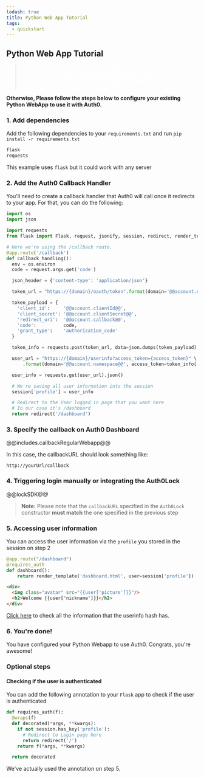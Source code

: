 ```yaml
---
lodash: true
title: Python Web App Tutorial
tags:
  - quickstart
---
```


## Python Web App Tutorial

<div class="package" style="text-align: center;">
  <blockquote>
    <a href="/auth0-python/master/create-package?path=examples/flask-webapp&type=server@@account.clientParam@@" class="btn btn-lg btn-success btn-package" style="text-transform: uppercase; color: white">
      <span style="display: block">Download a Seed project</span>
      <% if (account.userName) { %>
      <span class="smaller" style="display:block; font-size: 11px">with your Auth0 API Keys already set and configured</span>
      <% } %>
    </a>
  </blockquote>
</div>

**Otherwise, Please follow the steps below to configure your existing Python WebApp to use it with Auth0.**

### 1. Add dependencies

Add the following dependencies to your `requirements.txt` and run `pip install -r requirements.txt`

```js
flask
requests
```

This example uses `flask` but it could work with any server

### 2. Add the Auth0 Callback Handler

You'll need to create a callback handler that Auth0 will call once it redirects to your app. For that, you can do the following:

```python
import os
import json

import requests
from flask import Flask, request, jsonify, session, redirect, render_template, send_from_directory

# Here we're using the /callback route.
@app.route('/callback')
def callback_handling():
  env = os.environ
  code = request.args.get('code')

  json_header = {'content-type': 'application/json'}

  token_url = "https://{domain}/oauth/token".format(domain='@@account.namespace@@')

  token_payload = {
    'client_id':     '@@account.clientId@@',
    'client_secret': '@@account.clientSecret@@',
    'redirect_uri':  '@@account.callback@@',
    'code':          code,
    'grant_type':    'authorization_code'
  }

  token_info = requests.post(token_url, data=json.dumps(token_payload), headers = json_header).json()

  user_url = "https://{domain}/userinfo?access_token={access_token}" \
      .format(domain='@@account.namespace@@', access_token=token_info['access_token'])

  user_info = requests.get(user_url).json()

  # We're saving all user information into the session
  session['profile'] = user_info

  # Redirect to the User logged in page that you want here
  # In our case it's /dashboard
  return redirect('/dashboard')
```

### 3. Specify the callback on Auth0 Dashboard

@@includes.callbackRegularWebapp@@

In this case, the callbackURL should look something like:

```
http://yourUrl/callback
```
### 4. Triggering login manually or integrating the Auth0Lock

@@lockSDK@@

> **Note:** Please note that the `callbackURL` specified in the `Auth0Lock` constructor **must match** the one specified in the previous step

### 5. Accessing user information

You can access the user information via the `profile` you stored in the session on step 2

```python
@app.route("/dashboard")
@requires_auth
def dashboard():
    return render_template('dashboard.html', user=session['profile'])

```

```html
<div>
  <img class="avatar" src="{{user['picture']}}"/>
  <h2>Welcome {{user['nickname']}}</h2>
</div>
```

[Click here](/user-profile) to check all the information that the userinfo hash has.

### 6. You're done!

You have configured your Python Webapp to use Auth0. Congrats, you're awesome!

### Optional steps

#### Checking if the user is authenticated

You can add the following annotation to your `Flask` app to check if the user is authenticated

```python
def requires_auth(f):
  @wraps(f)
  def decorated(*args, **kwargs):
    if not session.has_key('profile'):
      # Redirect to Login page here
      return redirect('/')
    return f(*args, **kwargs)

  return decorated
```

We've actually used the annotation on step 5.
